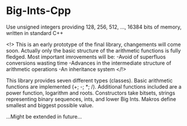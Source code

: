# Big-Ints-Cpp
Use unsigned integers providing 128, 256, 512, ..., 16384 bits of memory, written in standard C++

<!>
This is an early prototype of the final library, changements will come soon.
Actually only the basic structure of the arithmetic functions is fully fledged.
Most important imrovements will be:
-Avoid of superfluos conversions wasting time
-Advances in the intermediate structure of arithmetic operations
-An inheritance system
</!>

This library provides seven different types (classes).
Basic arithmetic functions are implemented (+; -; *; /).
Additional functions included are a power function, logarithm and roots.
Constructors take bitsets, strings representing binary sequences, ints, and lower Big Ints.
Makros define smallest and biggest possible value.

...Might be extended in future...
